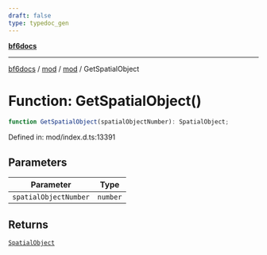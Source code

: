 ```yaml
---
draft: false
type: typedoc_gen
---
```


[**bf6docs**](../../../_index.md)

***

[bf6docs](../../../_index.md) / [mod](../../_index.md) / [mod](../_index.md) / GetSpatialObject

# Function: GetSpatialObject()

```ts
function GetSpatialObject(spatialObjectNumber): SpatialObject;
```

Defined in: mod/index.d.ts:13391

## Parameters

| Parameter | Type |
| ------ | ------ |
| `spatialObjectNumber` | `number` |

## Returns

[`SpatialObject`](../SpatialObject/_index.md)
